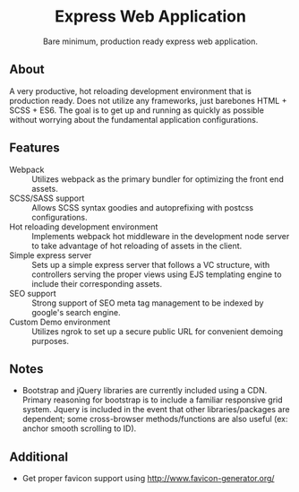 <h1 align="center">Express Web Application</h1>
<p align="center">Bare minimum, production ready express web application.</p>

## About
A very productive, hot reloading development environment that is production ready. Does not utilize any frameworks, just barebones HTML + SCSS + ES6. The goal is to get up and running as quickly as possible without worrying about the fundamental application configurations.

## Features
<dl>
  <dt>Webpack</dt>
  <dd>Utilizes webpack as the primary bundler for optimizing the front end assets.</dd>

  <dt>SCSS/SASS support</dt>
  <dd>Allows SCSS syntax goodies and autoprefixing with postcss configurations.</dd>

  <dt>Hot reloading development environment</dt>
  <dd>Implements webpack hot middleware in the development node server to take advantage of hot reloading of assets in the client.</dd>
  
  <dt>Simple express server</dt>
  <dd>Sets up a simple express server that follows a VC structure, with controllers serving the proper views using EJS templating engine to include their corresponding assets.</dd>

  <dt>SEO support</dt>
  <dd>Strong support of SEO meta tag management to be indexed by google's search engine.</dd>

  <dt>Custom Demo environment</dt>
  <dd>Utilizes ngrok to set up a secure public URL for convenient demoing purposes.</dd>
</dl>

## Notes
  - Bootstrap and jQuery libraries are currently included using a CDN. Primary reasoning for bootstrap is to include a familiar responsive grid system. Jquery is included in the event that other libraries/packages are dependent; some cross-browser methods/functions are also useful (ex: anchor smooth scrolling to ID).

## Additional
  - Get proper favicon support using http://www.favicon-generator.org/
